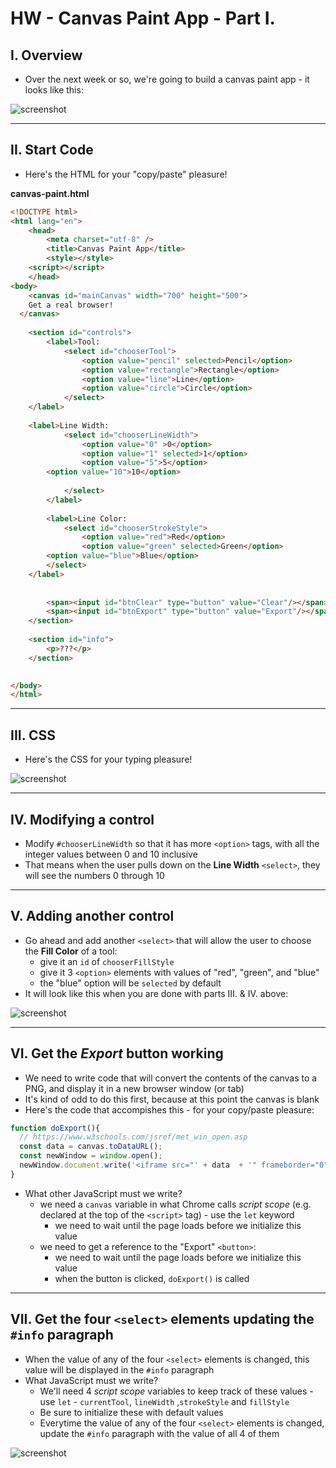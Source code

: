 # HW - Canvas Paint App - Part I.

## I. Overview

- Over the next week or so, we're going to build a canvas paint app - it looks like this:

![screenshot](_images/_canvas-paint-app/paint-app-1.jpg)

<hr>

## II. Start Code

- Here's the HTML for your "copy/paste" pleasure!

**canvas-paint.html**

```html
<!DOCTYPE html>
<html lang="en">
	<head>
		<meta charset="utf-8" />
		<title>Canvas Paint App</title>
		<style></style>
    <script></script>
	</head>
<body>
	<canvas id="mainCanvas" width="700" height="500">
	Get a real browser!
  </canvas>
    
	<section id="controls">
		<label>Tool:
			<select id="chooserTool">
				<option value="pencil" selected>Pencil</option>
				<option value="rectangle">Rectangle</option> 
				<option value="line">Line</option>
				<option value="circle">Circle</option>
    		</select>
    </label>
    	
    <label>Line Width: 
			<select id="chooserLineWidth">
				<option value="0" >0</option>
				<option value="1" selected>1</option>
				<option value="5">5</option>
        <option value="10">10</option>
        
    		</select>
		</label>
		
		<label>Line Color: 
			<select id="chooserStrokeStyle"> 
				<option value="red">Red</option>
				<option value="green" selected>Green</option>
        <option value="blue">Blue</option>
    	</select>
    </label>
        
    	
    	<span><input id="btnClear" type="button" value="Clear"/></span>
    	<span><input id="btnExport" type="button" value="Export"/></span>
    </section>
    
    <section id="info">
    	<p>???</p>
    </section>

		
</body>
</html>
```

<hr>

## III. CSS

- Here's the CSS for your typing pleasure!

![screenshot](_images/_canvas-paint-app/paint-app-2.png)

<hr>

## IV. Modifying a control

- Modify `#chooserLineWidth` so that it has more `<option>` tags, with all the integer values between 0 and 10 inclusive
- That means when the user pulls down on the **Line Width** `<select>`, they will see the numbers 0 through 10

<hr>

## V. Adding another control

- Go ahead and add another `<select>` that will allow the user to choose the **Fill Color** of a tool:
  - give it an `id` of `chooserFillStyle`
  - give it 3 `<option>` elements with values of "red", "green", and "blue"
  - the "blue" option will be `selected` by default
- It will look like this when you are done with parts III. & IV. above:

![screenshot](_images/_canvas-paint-app/paint-app-3.jpg)
  

<hr>

## VI. Get the *Export* button working

- We need to write code that will convert the contents of the canvas to a PNG, and display it in a new browser window (or tab)
- It's kind of odd to do this first, because at this point the canvas is blank
- Here's the code that accompishes this - for your copy/paste pleasure:

```js
function doExport(){
  // https://www.w3schools.com/jsref/met_win_open.asp
  const data = canvas.toDataURL(); 
  const newWindow = window.open();
  newWindow.document.write('<iframe src="' + data  + '" frameborder="0" style="border:0; top:0px; left:0px; bottom:0px; right:0px; width:100%; height:100%;" allowfullscreen></iframe>');
}
```

- What other JavaScript must we write?
  - we need a `canvas` variable in what Chrome calls *script scope* (e.g. declared at the top of the `<script>` tag) - use the `let` keyword
    - we need to wait until the page loads before we initialize this value
  - we need to get a reference to the "Export" `<button>`:
    - we need to wait until the page loads before we initialize this value
    - when the button is clicked, `doExport()` is called  
 
 <hr>
    
 ## VII. Get the four `<select>` elements updating the `#info` paragraph
 
 - When the value of any of the four `<select>` elements is changed, this value will be displayed in the `#info` paragraph
 - What JavaScript must we write?
   - We'll need 4 *script scope* variables to keep track of these values - use `let` -  `currentTool`, `lineWidth` ,`strokeStyle` and `fillStyle`
   - Be sure to initialize these with default values
   - Everytime the value of any of the four `<select>` elements is changed, update the `#info` paragraph with the value of all 4 of them
 
 ![screenshot](_images/_canvas-paint-app/paint-app-4.jpg)
  
